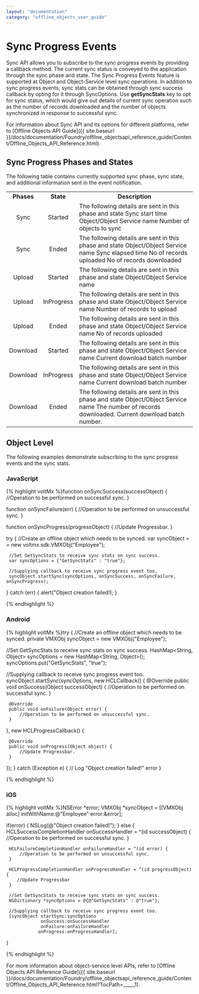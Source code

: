 ```yaml
---
layout: "documentation"
category: "offline_objects_user_guide"
---
```


Sync Progress Events
====================

Sync API allows you to subscribe to the sync progress events by providing a callback method. The current sync status is conveyed to the application through the sync phase and state. The Sync Progress Events feature is supported at Object and Object-Service level sync operations. In addition to sync progress events, sync stats can be obtained through sync success callback by opting for it through SyncOptions. Use **getSyncStats** key to opt for sync status, which would give out details of current sync operation such as the number of records downloaded and the number of objects synchronized in response to successful sync.

For information about Sync API and its options for different platforms, refer to [Offline Objects API Guide]({{ site.baseurl }}/docs/documentation/Foundry/offline_objectsapi_reference_guide/Content/Offline_Objects_API_Reference.html).

Sync Progress Phases and States
-------------------------------

The following table contains currently supported sync phase, sync state, and additional information sent in the event notification.

<table style="width: 100%;mc-table-style: url('Resources/TableStyles/Basic.css');margin-left: 0;margin-right: auto;" class="TableStyle-Basic" cellspacing="0"><colgroup><col class="TableStyle-Basic-Column-Column1"> <col class="TableStyle-Basic-Column-Column1"> <col class="TableStyle-Basic-Column-Column1"></colgroup><tbody><tr class="TableStyle-Basic-Body-Body1"><td class="TableStyle-Basic-BodyE-Column1-Body1" style="font-weight: bold;text-align: center;">Phases</td><td class="TableStyle-Basic-BodyE-Column1-Body1" style="font-weight: bold;text-align: center;">State</td><td class="TableStyle-Basic-BodyD-Column1-Body1" style="font-weight: bold;text-align: center;">Description</td></tr><tr class="TableStyle-Basic-Body-Body1"><td class="TableStyle-Basic-BodyE-Column1-Body1" style="text-align: center;">Sync</td><td class="TableStyle-Basic-BodyE-Column1-Body1" style="text-align: center;">Started</td><td class="TableStyle-Basic-BodyD-Column1-Body1">The following details are sent in this phase and state Sync start time Object/Object Service name Number of objects to sync</td></tr><tr class="TableStyle-Basic-Body-Body1"><td class="TableStyle-Basic-BodyE-Column1-Body1" style="text-align: center;">Sync</td><td class="TableStyle-Basic-BodyE-Column1-Body1" style="text-align: center;">Ended</td><td class="TableStyle-Basic-BodyD-Column1-Body1">The following details are sent in this phase and state Object/Object Service name Sync elapsed time No of records uploaded No of records downloaded</td></tr><tr class="TableStyle-Basic-Body-Body1"><td class="TableStyle-Basic-BodyE-Column1-Body1" style="text-align: center;">Upload</td><td class="TableStyle-Basic-BodyE-Column1-Body1" style="text-align: center;">Started</td><td class="TableStyle-Basic-BodyD-Column1-Body1">The following details are sent in this phase and state Object/Object Service name</td></tr><tr class="TableStyle-Basic-Body-Body1"><td class="TableStyle-Basic-BodyE-Column1-Body1" style="text-align: center;">Upload</td><td class="TableStyle-Basic-BodyE-Column1-Body1" style="text-align: center;">InProgress</td><td class="TableStyle-Basic-BodyD-Column1-Body1">The following details are sent in this phase and state Object/Object Service name Number of records to upload</td></tr><tr class="TableStyle-Basic-Body-Body1"><td class="TableStyle-Basic-BodyE-Column1-Body1" style="text-align: center;">Upload</td><td class="TableStyle-Basic-BodyE-Column1-Body1" style="text-align: center;">Ended</td><td class="TableStyle-Basic-BodyD-Column1-Body1">The following details are sent in this phase and state Object/Object Service name No of records uploaded</td></tr><tr class="TableStyle-Basic-Body-Body1"><td class="TableStyle-Basic-BodyE-Column1-Body1" style="text-align: center;">Download</td><td class="TableStyle-Basic-BodyE-Column1-Body1" style="text-align: center;">Started</td><td class="TableStyle-Basic-BodyD-Column1-Body1">The following details are sent in this phase and state Object/Object Service name Current download batch number</td></tr><tr class="TableStyle-Basic-Body-Body1"><td class="TableStyle-Basic-BodyE-Column1-Body1" style="text-align: center;">Download</td><td class="TableStyle-Basic-BodyE-Column1-Body1" style="text-align: center;">InProgress</td><td class="TableStyle-Basic-BodyD-Column1-Body1">The following details are sent in this phase and state Object/Object Service name Current download batch number</td></tr><tr class="TableStyle-Basic-Body-Body1"><td class="TableStyle-Basic-BodyB-Column1-Body1" style="text-align: center;">Download</td><td class="TableStyle-Basic-BodyB-Column1-Body1" style="text-align: center;">Ended</td><td class="TableStyle-Basic-BodyA-Column1-Body1">The following details are sent in this phase and state Object/Object Service name The number of records downloaded. Current download batch number.</td></tr></tbody></table>

Object Level
------------

The following examples demonstrate subscribing to the sync progress events and the sync stats.

### JavaScript

{% highlight voltMx %}function onSyncSuccess(successObject) {
     //Operation to be performed on successful sync.
 }
 
 function onSyncFailure(err) {
     //Operation to be performed on unsuccessful sync.
 }
 
 function onSyncProgress(progressObject) {
    //Update Progressbar.
 }
 
 try {
    //Create an offline object which needs to be synced.
     var syncObject = = new voltmx.sdk.VMXObj("Employee");
 
     //Set GetSyncStats to receive sync stats on sync success.
     var syncOptions = {"GetSyncStats" : "true"};
 
     //Supplying callback to receive sync progress event too.
     syncObject.startSync(syncOptions, onSyncSuccess, onSyncFailure, onSyncProgress);
 } catch (err) {
     alert("Object creation failed!);
 }


{% endhighlight %}

### Android

{% highlight voltMx %}try {
  //Create an offline object which needs to be synced.
  private VMXObj syncObject = new VMXObj("Employee");
 
  //Set GetSyncStats to receive sync stats on sync success.
  HashMap<String, Object> syncOptions = new HashMap<String, Object>();
  syncOptions.put("GetSyncStats", "true");
 
  //Supplying callback to receive sync progress event too.
  syncObject.startSync(syncOptions, new HCLCallback() {
     @Override
     public void onSuccess(Object successObject) {
         //Operation to be performed on successful sync.
     }
 
     @Override
     public void onFailure(Object error) {
         //Operation to be performed on unsuccessful sync.
     }
  }, new HCLProgressCallback() {
 
     @Override
     public void onProgress(Object object) {
         //Update Progressbar.
     }
 });
 } catch (Exception e) {
     // Log "Object creation failed!" error
 }


{% endhighlight %}

### iOS

{% highlight voltMx %}NSError *error;
 VMXObj *syncObject = [[VMXObj alloc] initWithName:@"Employee" 
                                                           error:&error];
 
 if(error) {
     NSLog(@"Object creation failed!");
 } else {
     HCLSuccessCompletionHandler onSuccessHandler = ^(id successObject) {
         //Operation to be performed on successful sync.
     }
 
     HCLFailureCompletionHandler onFailureHandler = ^(id error) {
         //Operation to be performed on unsuccessful sync.
     }
    
     HCLProgressCompletionHandler onProgressHandler = ^(id progressObject) {
        //Update Progressbar
     }
 
     //Set GetSyncStats to receive sync stats on sync success.
     NSDictionary *syncOptions = @{@"GetSyncStats" : @"true"};
 
     //Supplying callback to receive sync progress event too.
     [syncObject startSync:syncOptions
                 onSuccess:onSuccessHandler
                 onFailure:onFailureHandler
                onProgress:onProgressHandler];
 }

{% endhighlight %}

For more information about object-service level APIs, refer to [Offline Objects API Reference Guide]({{ site.baseurl }}/docs/documentation/Foundry/offline_objectsapi_reference_guide/Content/Offline_Objects_API_Reference.html?TocPath=_____1).
